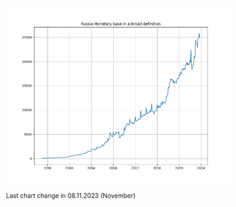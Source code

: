 ![2023-11-Russia Monetary base in a broad definition](https://github.com/ivgnk/Russia-Financial-Indicators/blob/master/Monetary%20base%20in%20a%20broad%20definition/2023-11-Russia%20Monetary%20base%20in%20a%20broad%20definition.png)

Last chart change in 08.11.2023 (November)
